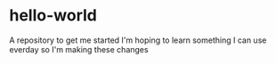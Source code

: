 # hello-world
A repository to get me started
I'm hoping to learn something I can use everday so I'm making these changes
